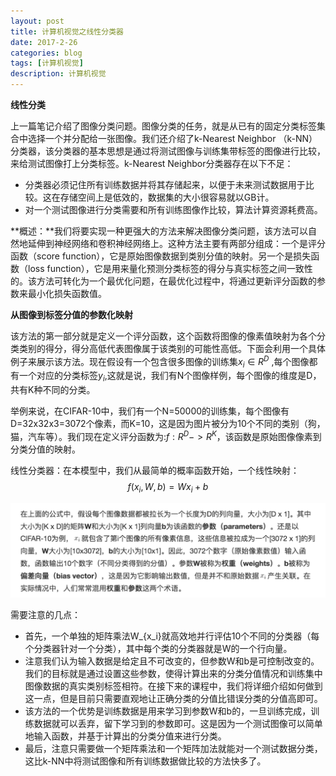 ```yaml
---
layout: post
title: 计算机视觉之线性分类器
date: 2017-2-26
categories: blog
tags: [计算机视觉]
description: 计算机视觉
---
```



**线性分类**

上一篇笔记介绍了图像分类问题。图像分类的任务，就是从已有的固定分类标签集合中选择一个并分配给一张图像。我们还介绍了k-Nearest Neighbor （k-NN）分类器，该分类器的基本思想是通过将测试图像与训练集带标签的图像进行比较，来给测试图像打上分类标签。k-Nearest Neighbor分类器存在以下不足：

- 分类器必须记住所有训练数据并将其存储起来，以便于未来测试数据用于比较。这在存储空间上是低效的，数据集的大小很容易就以GB计。
- 对一个测试图像进行分类需要和所有训练图像作比较，算法计算资源耗费高。

**概述：**我们将要实现一种更强大的方法来解决图像分类问题，该方法可以自然地延伸到神经网络和卷积神经网络上。这种方法主要有两部分组成：一个是评分函数（score function），它是原始图像数据到类别分值的映射。另一个是损失函数（loss function），它是用来量化预测分类标签的得分与真实标签之间一致性的。该方法可转化为一个最优化问题，在最优化过程中，将通过更新评分函数的参数来最小化损失函数值。

**从图像到标签分值的参数化映射**

该方法的第一部分就是定义一个评分函数，这个函数将图像的像素值映射为各个分类类别的得分，得分高低代表图像属于该类别的可能性高低。下面会利用一个具体例子来展示该方法。现在假设有一个包含很多图像的训练集$x_i\in{R^D}$ ,每个图像都有一个对应的分类标签$y_i$,这就是说，我们有N个图像样例，每个图像的维度是D，共有K种不同的分类。

举例来说，在CIFAR-10中，我们有一个N=50000的训练集，每个图像有D=32x32x3=3072个像素，而K=10，这是因为图片被分为10个不同的类别（狗，猫，汽车等）。我们现在定义评分函数为:$f:R^D->R^K$，该函数是原始图像像素到分类分值的映射。

线性分类器：在本模型中，我们从最简单的概率函数开始，一个线性映射：           
$$f(x_i,W,b)=Wx_i+b$$           

![](https://raw.githubusercontent.com/whuhan2013/myImage/master/cs231n/chapter1/p1.png)      

需要注意的几点：

- 首先，一个单独的矩阵乘法W_{x_i}就高效地并行评估10个不同的分类器（每个分类器针对一个分类），其中每个类的分类器就是W的一个行向量。      
- 注意我们认为输入数据是给定且不可改变的，但参数W和b是可控制改变的。我们的目标就是通过设置这些参数，使得计算出来的分类分值情况和训练集中图像数据的真实类别标签相符。在接下来的课程中，我们将详细介绍如何做到这一点，但是目前只需要直观地让正确分类的分值比错误分类的分值高即可。
- 该方法的一个优势是训练数据是用来学习到参数W和b的，一旦训练完成，训练数据就可以丢弃，留下学习到的参数即可。这是因为一个测试图像可以简单地输入函数，并基于计算出的分类分值来进行分类。
- 最后，注意只需要做一个矩阵乘法和一个矩阵加法就能对一个测试数据分类，这比k-NN中将测试图像和所有训练数据做比较的方法快多了。






